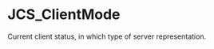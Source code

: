 <!--
   - $File: JCS_ClientMode.html $
   - $Date: 2018-10-01 20:23:11 $
   - $Revision: $
   - $Creator: Jen-Chieh Shen $
   - $Notice: See LICENSE.txt for modification and distribution information
   -                   Copyright © 2018 by Shen, Jen-Chieh $
-->


<div id="content-header">
  <h1>JCS_ClientMode</h1>
</div>

<p>
  Current client status, in which type of server representation.
</p>
